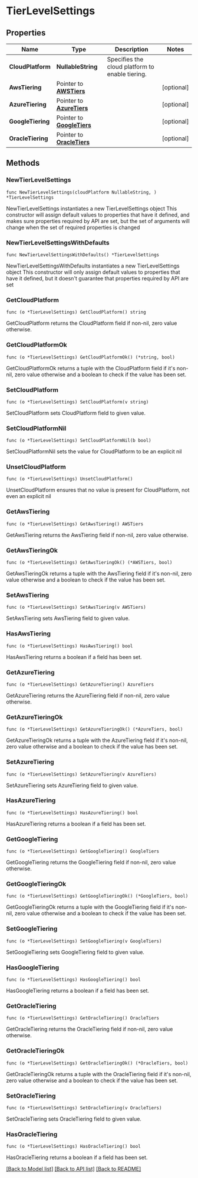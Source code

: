 # TierLevelSettings

## Properties

Name | Type | Description | Notes
------------ | ------------- | ------------- | -------------
**CloudPlatform** | **NullableString** | Specifies the cloud platform to enable tiering. | 
**AwsTiering** | Pointer to [**AWSTiers**](AWSTiers.md) |  | [optional] 
**AzureTiering** | Pointer to [**AzureTiers**](AzureTiers.md) |  | [optional] 
**GoogleTiering** | Pointer to [**GoogleTiers**](GoogleTiers.md) |  | [optional] 
**OracleTiering** | Pointer to [**OracleTiers**](OracleTiers.md) |  | [optional] 

## Methods

### NewTierLevelSettings

`func NewTierLevelSettings(cloudPlatform NullableString, ) *TierLevelSettings`

NewTierLevelSettings instantiates a new TierLevelSettings object
This constructor will assign default values to properties that have it defined,
and makes sure properties required by API are set, but the set of arguments
will change when the set of required properties is changed

### NewTierLevelSettingsWithDefaults

`func NewTierLevelSettingsWithDefaults() *TierLevelSettings`

NewTierLevelSettingsWithDefaults instantiates a new TierLevelSettings object
This constructor will only assign default values to properties that have it defined,
but it doesn't guarantee that properties required by API are set

### GetCloudPlatform

`func (o *TierLevelSettings) GetCloudPlatform() string`

GetCloudPlatform returns the CloudPlatform field if non-nil, zero value otherwise.

### GetCloudPlatformOk

`func (o *TierLevelSettings) GetCloudPlatformOk() (*string, bool)`

GetCloudPlatformOk returns a tuple with the CloudPlatform field if it's non-nil, zero value otherwise
and a boolean to check if the value has been set.

### SetCloudPlatform

`func (o *TierLevelSettings) SetCloudPlatform(v string)`

SetCloudPlatform sets CloudPlatform field to given value.


### SetCloudPlatformNil

`func (o *TierLevelSettings) SetCloudPlatformNil(b bool)`

 SetCloudPlatformNil sets the value for CloudPlatform to be an explicit nil

### UnsetCloudPlatform
`func (o *TierLevelSettings) UnsetCloudPlatform()`

UnsetCloudPlatform ensures that no value is present for CloudPlatform, not even an explicit nil
### GetAwsTiering

`func (o *TierLevelSettings) GetAwsTiering() AWSTiers`

GetAwsTiering returns the AwsTiering field if non-nil, zero value otherwise.

### GetAwsTieringOk

`func (o *TierLevelSettings) GetAwsTieringOk() (*AWSTiers, bool)`

GetAwsTieringOk returns a tuple with the AwsTiering field if it's non-nil, zero value otherwise
and a boolean to check if the value has been set.

### SetAwsTiering

`func (o *TierLevelSettings) SetAwsTiering(v AWSTiers)`

SetAwsTiering sets AwsTiering field to given value.

### HasAwsTiering

`func (o *TierLevelSettings) HasAwsTiering() bool`

HasAwsTiering returns a boolean if a field has been set.

### GetAzureTiering

`func (o *TierLevelSettings) GetAzureTiering() AzureTiers`

GetAzureTiering returns the AzureTiering field if non-nil, zero value otherwise.

### GetAzureTieringOk

`func (o *TierLevelSettings) GetAzureTieringOk() (*AzureTiers, bool)`

GetAzureTieringOk returns a tuple with the AzureTiering field if it's non-nil, zero value otherwise
and a boolean to check if the value has been set.

### SetAzureTiering

`func (o *TierLevelSettings) SetAzureTiering(v AzureTiers)`

SetAzureTiering sets AzureTiering field to given value.

### HasAzureTiering

`func (o *TierLevelSettings) HasAzureTiering() bool`

HasAzureTiering returns a boolean if a field has been set.

### GetGoogleTiering

`func (o *TierLevelSettings) GetGoogleTiering() GoogleTiers`

GetGoogleTiering returns the GoogleTiering field if non-nil, zero value otherwise.

### GetGoogleTieringOk

`func (o *TierLevelSettings) GetGoogleTieringOk() (*GoogleTiers, bool)`

GetGoogleTieringOk returns a tuple with the GoogleTiering field if it's non-nil, zero value otherwise
and a boolean to check if the value has been set.

### SetGoogleTiering

`func (o *TierLevelSettings) SetGoogleTiering(v GoogleTiers)`

SetGoogleTiering sets GoogleTiering field to given value.

### HasGoogleTiering

`func (o *TierLevelSettings) HasGoogleTiering() bool`

HasGoogleTiering returns a boolean if a field has been set.

### GetOracleTiering

`func (o *TierLevelSettings) GetOracleTiering() OracleTiers`

GetOracleTiering returns the OracleTiering field if non-nil, zero value otherwise.

### GetOracleTieringOk

`func (o *TierLevelSettings) GetOracleTieringOk() (*OracleTiers, bool)`

GetOracleTieringOk returns a tuple with the OracleTiering field if it's non-nil, zero value otherwise
and a boolean to check if the value has been set.

### SetOracleTiering

`func (o *TierLevelSettings) SetOracleTiering(v OracleTiers)`

SetOracleTiering sets OracleTiering field to given value.

### HasOracleTiering

`func (o *TierLevelSettings) HasOracleTiering() bool`

HasOracleTiering returns a boolean if a field has been set.


[[Back to Model list]](../README.md#documentation-for-models) [[Back to API list]](../README.md#documentation-for-api-endpoints) [[Back to README]](../README.md)


